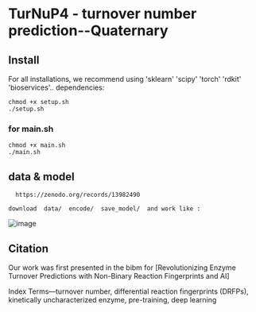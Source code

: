 # TurNuP4 - turnover number prediction--Quaternary

## Install
For all installations, we recommend using 'sklearn' 'scipy' 'torch' 'rdkit' 'bioservices'.. dependencies:
```
chmod +x setup.sh      
./setup.sh          
```
### for main.sh
```        
chmod +x main.sh       
./main.sh              
```

## data & model

```
  https://zenodo.org/records/13982490

download  data/  encode/  save_model/  and work like :
```
![image](https://github.com/user-attachments/assets/7c43df54-0e71-4abe-aa3f-8264d31765af)


## Citation 

Our work was first presented in the bibm for [Revolutionizing Enzyme Turnover Predictions with Non-Binary Reaction Fingerprints and AI]

Index Terms—turnover number, differential reaction fingerprints (DRFPs), kinetically uncharacterized enzyme, pre-training,
deep learning
